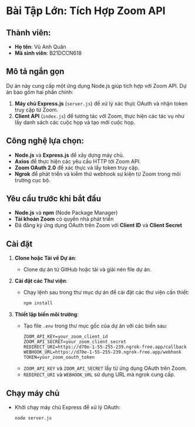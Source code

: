 # Bài Tập Lớn: Tích Hợp Zoom API

## Thành viên: 
- **Họ tên**: Vũ Anh Quân  
- **Mã sinh viên**: B21DCCN618

## Mô tả ngắn gọn
Dự án này cung cấp một ứng dụng Node.js giúp tích hợp với Zoom API. Dự án bao gồm hai phần chính:
1. **Máy chủ Express.js** (`server.js`) để xử lý xác thực OAuth và nhận token truy cập từ Zoom.
2. **Client API** (`index.js`) để tương tác với Zoom, thực hiện các tác vụ như lấy danh sách các cuộc họp và tạo mới cuộc họp.

## Công nghệ lựa chọn:
- **Node.js** và **Express.js** để xây dựng máy chủ.
- **Axios** để thực hiện các yêu cầu HTTP tới Zoom API.
- **Zoom OAuth 2.0** để xác thực và lấy token truy cập.
- **Ngrok** để phát triển và kiểm thử webhook sự kiện từ Zoom trong môi trường cục bộ.

## Yêu cầu trước khi bắt đầu

- **Node.js** và **npm** (Node Package Manager)
- **Tài khoản Zoom** có quyền nhà phát triển
- Đã đăng ký ứng dụng OAuth trên Zoom với **Client ID** và **Client Secret**

## Cài đặt

1. **Clone hoặc Tải về Dự án**:
   - Clone dự án từ GitHub hoặc tải và giải nén file dự án.

2. **Cài đặt các Thư viện**:
   - Chạy lệnh sau trong thư mục dự án để cài đặt các thư viện cần thiết:
     ```bash
     npm install
     ```

3. **Thiết lập biến môi trường**:
   - Tạo file `.env` trong thư mục gốc của dự án với các biến sau:
     ```env
     ZOOM_API_KEY=your_zoom_client_id
     ZOOM_API_SECRET=your_zoom_client_secret
     REDIRECT_URI=https://d70e-1-55-255-239.ngrok-free.app/callback
     WEBHOOK_URL=https://d70e-1-55-255-239.ngrok-free.app/webhook
     TOKEN=your_zoom_oauth_token
     ```
   - `ZOOM_API_KEY` và `ZOOM_API_SECRET` lấy từ ứng dụng OAuth trên Zoom.
   - `REDIRECT_URI` và `WEBHOOK_URL` sử dụng URL mà ngrok cung cấp.

## Chạy máy chủ

- Khởi chạy máy chủ Express để xử lý OAuth:
  ```bash
  node server.js

